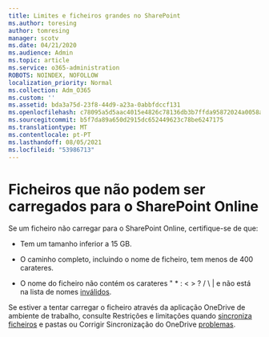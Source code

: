 ```yaml
---
title: Limites e ficheiros grandes no SharePoint
ms.author: toresing
author: tomresing
manager: scotv
ms.date: 04/21/2020
ms.audience: Admin
ms.topic: article
ms.service: o365-administration
ROBOTS: NOINDEX, NOFOLLOW
localization_priority: Normal
ms.collection: Adm_O365
ms.custom: ''
ms.assetid: bda3a75d-23f8-44d9-a23a-0abbfdccf131
ms.openlocfilehash: c78095a5d5aac4015e4826c78136db3b7ffda95872024a0058a7e8f8b2ccef4b
ms.sourcegitcommit: b5f7da89a650d2915dc652449623c78be6247175
ms.translationtype: MT
ms.contentlocale: pt-PT
ms.lasthandoff: 08/05/2021
ms.locfileid: "53986713"
---
```

# <a name="files-that-cant-be-uploaded-to-sharepoint-online"></a>Ficheiros que não podem ser carregados para o SharePoint Online

Se um ficheiro não carregar para o SharePoint Online, certifique-se de que:
  
- Tem um tamanho inferior a 15 GB.
    
- O caminho completo, incluindo o nome de ficheiro, tem menos de 400 carateres.
    
- O nome do ficheiro não contém os carateres " \* : \< \> ? / \ | e não está na lista de nomes [inválidos](https://go.microsoft.com/fwlink/?linkid=866430).
    
Se estiver a tentar carregar o ficheiro através da aplicação OneDrive de ambiente de trabalho, consulte Restrições e limitações quando [sincroniza ficheiros](https://go.microsoft.com/fwlink/p/?LinkID=717734) e pastas ou Corrigir Sincronização do OneDrive [problemas](https://go.microsoft.com/fwlink/?linkid=866431).
  

